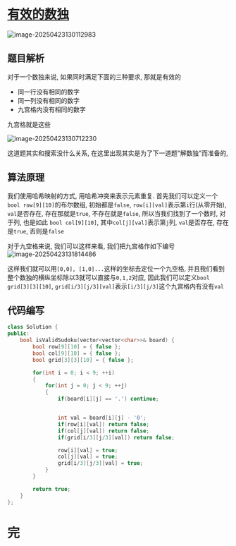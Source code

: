 # [有效的数独](https://leetcode.cn/problems/valid-sudoku/)

![image-20250423130112983](https://md-wind.oss-cn-nanjing.aliyuncs.com/md/20250423130113085.png)

## 题目解析

对于一个数独来说, 如果同时满足下面的三种要求, 那就是有效的

- 同一行没有相同的数字
- 同一列没有相同的数字
- 九宫格内没有相同的数字

九宫格就是这些

![image-20250423130712230](https://md-wind.oss-cn-nanjing.aliyuncs.com/md/20250423130712271.png)

这道题其实和搜索没什么关系, 在这里出现其实是为了下一道题"解数独"而准备的, 

## 算法原理

我们使用哈希映射的方式, 用哈希冲突来表示元素重复. 首先我们可以定义一个`bool row[9][10]`的布尔数组, 初始都是`false`, `row[i][val]`表示第`i`行(从零开始), `val`是否存在, 存在那就是`true`, 不存在就是`false`, 所以当我们找到了一个数时, 对于列, 也是如此   `bool col[9][10]`,  其中`col[j][val]`表示第`j`列, `val`是否存在, 存在是`true`, 否则是`false`

 对于九空格来说, 我们可以这样来看, 我们把九宫格作如下编号
![image-20250423131814486](https://md-wind.oss-cn-nanjing.aliyuncs.com/md/20250423131814525.png)

这样我们就可以用`[0,0], [1,0]...`这样的坐标去定位一个九空格, 并且我们看到整个数独的横纵坐标除以3就可以直接与`0,1,2`对应, 因此我们可以定义`bool grid[3][3][10]`, `grid[i/3][j/3][val]`表示`[i/3][j/3]`这个九宫格内有没有`val`

## 代码编写

```cpp
class Solution {
public:
    bool isValidSudoku(vector<vector<char>>& board) {
        bool row[9][10] = { false };
        bool col[9][10] = { false };
        bool grid[3][3][10] = { false };

        for(int i = 0; i < 9; ++i)
        {
            for(int j = 0; j < 9; ++j)
            {
                if(board[i][j] == '.') continue;


                int val = board[i][j] - '0';
                if(row[i][val]) return false;
                if(col[j][val]) return false;
                if(grid[i/3][j/3][val]) return false;

                row[i][val] = true;
                col[j][val] = true;
                grid[i/3][j/3][val] = true;
            }
        }

        return true;
    }
};
```

# 完